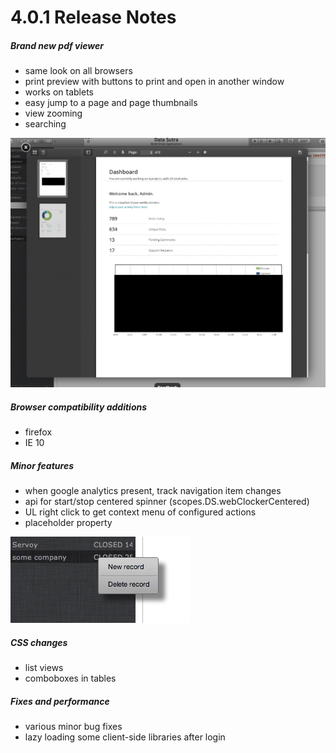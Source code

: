 # 4.0.1 Release Notes

##### Brand new pdf viewer

- same look on all browsers
- print preview with buttons to print and open in another window
- works on tablets
- easy jump to a page and page thumbnails
- view zooming  
- searching

![PDF Viewer](../attachments/pdf-viewer.png)

##### Browser compatibility additions

- firefox  
- IE 10

##### Minor features

- when google analytics present, track navigation item changes
- api for start/stop centered spinner (scopes.DS.webClockerCentered)
- UL right click to get context menu of configured actions  
- placeholder property

![UL right click](../attachments/ul-right-click.png)

##### CSS changes

- list views  
- comboboxes in tables

##### Fixes and performance

- various minor bug fixes  
- lazy loading some client-side libraries after login
